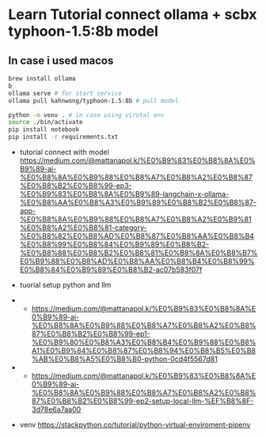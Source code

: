 # Learn Tutorial connect ollama + scbx typhoon-1.5:8b model


## In case i used macos
```sh
brew install ollama
b
ollama serve # for start service
ollama pull kahnwong/typhoon-1.5:8b # pull model

python -m venv . # in case using virutal env
source ./bin/activate
pip install notebook
pip install -r requirements.txt 
```



- tutorial connect with model
https://medium.com/@mattanapol.k/%E0%B9%83%E0%B8%8A%E0%B9%89-ai-%E0%B8%8A%E0%B9%88%E0%B8%A7%E0%B8%A2%E0%B8%87%E0%B8%B2%E0%B8%99-ep3-%E0%B9%83%E0%B8%8A%E0%B9%89-langchain-x-ollama-%E0%B8%AA%E0%B8%A3%E0%B9%89%E0%B8%B2%E0%B8%87-app-%E0%B8%8A%E0%B9%88%E0%B8%A7%E0%B8%A2%E0%B9%81%E0%B8%A2%E0%B8%81-category-%E0%B8%82%E0%B8%AD%E0%B8%87%E0%B8%AA%E0%B8%B4%E0%B8%99%E0%B8%84%E0%B9%89%E0%B8%B2-%E0%B8%88%E0%B8%B2%E0%B8%81%E0%B8%8A%E0%B8%B7%E0%B9%88%E0%B8%AD%E0%B8%AA%E0%B8%B4%E0%B8%99%E0%B8%84%E0%B9%89%E0%B8%B2-ac07b583f07f

- tuorial setup python and llm
- - https://medium.com/@mattanapol.k/%E0%B9%83%E0%B8%8A%E0%B9%89-ai-%E0%B8%8A%E0%B9%88%E0%B8%A7%E0%B8%A2%E0%B8%87%E0%B8%B2%E0%B8%99-ep1-%E0%B9%80%E0%B8%A3%E0%B8%B4%E0%B9%88%E0%B8%A1%E0%B9%84%E0%B8%87%E0%B8%94%E0%B8%B5%E0%B8%AB%E0%B8%A5%E0%B8%B0-python-0cd4f5567d81
- - https://medium.com/@mattanapol.k/%E0%B9%83%E0%B8%8A%E0%B9%89-ai-%E0%B8%8A%E0%B9%88%E0%B8%A7%E0%B8%A2%E0%B8%87%E0%B8%B2%E0%B8%99-ep2-setup-local-llm-%EF%B8%8F-3d78e6a7aa00

- venv
https://stackpython.co/tutorial/python-virtual-enviroment-pipenv